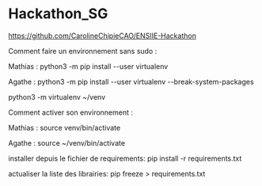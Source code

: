 # Hackathon_SG

https://github.com/CarolineChipieCAO/ENSIIE-Hackathon


Comment faire un environnement sans sudo :

Mathias :
python3 -m pip install --user virtualenv 

Agathe :
python3 -m pip install --user virtualenv --break-system-packages 

python3 -m virtualenv ~/venv





Comment activer son environnement :

Mathias :
source venv/bin/activate

Agathe :
source ~/venv/bin/activate


installer depuis le fichier de requirements:
pip install -r requirements.txt



actualiser la liste des librairies:
pip freeze > requirements.txt

